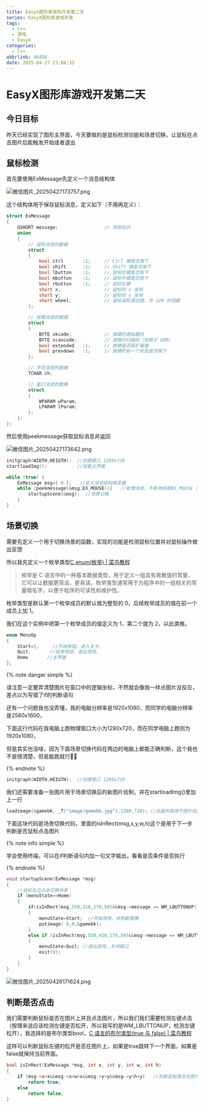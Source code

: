 ```yaml
---
title: EasyX图形库游戏开发第二天
series: EasyX图形库游戏开发
tags:
  - C++
  - 游戏
  - EasyX
categories:
  - C++
abbrlink: 46458
date: 2025-04-27 23:08:33
---
```


# EasyX图形库游戏开发第二天

## 今日目标

昨天已经实现了图形主界面，今天要做的是鼠标检测功能和场景切换，让鼠标在点击图片后能触发开始或者退出



## 鼠标检测

首先要使用ExMessage先定义一个消息结构体



![微信图片_20250427173757.png](https://bu.dusays.com/2025/04/27/680dfafbca885.png)



这个结构体用于保存鼠标消息，定义如下（不用再定义）：

```cpp
struct ExMessage
{
	USHORT message;					// 消息标识
	union
	{
		// 鼠标消息的数据
		struct
		{
			bool ctrl		:1;		// Ctrl 键是否按下
			bool shift		:1;		// Shift 键是否按下
			bool lbutton	:1;		// 鼠标左键是否按下
			bool mbutton	:1;		// 鼠标中键是否按下
			bool rbutton	:1;		// 鼠标右键
			short x;				// 鼠标的 x 坐标
			short y;				// 鼠标的 y 坐标
			short wheel;			// 鼠标滚轮滚动值，为 120 的倍数
		};

		// 按键消息的数据
		struct
		{
			BYTE vkcode;			// 按键的虚拟键码
			BYTE scancode;			// 按键的扫描码（依赖于 OEM）
			bool extended	:1;		// 按键是否是扩展键
			bool prevdown	:1;		// 按键的前一个状态是否按下
		};

		// 字符消息的数据
		TCHAR ch;

		// 窗口消息的数据
		struct
		{
			WPARAM wParam;
			LPARAM lParam;
		};
	};
};
```



然后使用peekmessage获取鼠标消息并返回

![微信图片_20250427173642.png](https://bu.dusays.com/2025/04/27/680dfab1c7938.png)



```cpp
initgraph(WIDTH,HEIGTH);  //创建窗口 1280x720
startloadImg();           //加载主界面

while (true) {
    ExMessage msg={ 0 };   //定义消息结构体变量
    while (peekmessage(&msg,EX_MOUSE)){   //处理消息，不断地获取EX_MOUSE（鼠标消息）
    	startupScene(&msg);  //场景切换
    }
}
```



## 场景切换

需要先定义一个用于切换场景的函数，实现的功能是检测鼠标位置并对鼠标操作做出反馈

所以我先定义一个枚举类型[C enum(枚举) | 菜鸟教程](https://www.runoob.com/cprogramming/c-enum.html)

> 枚举是 C 语言中的一种基本数据类型，用于定义一组具有离散值的常量，它可以让数据更简洁，更易读。枚举类型通常用于为程序中的一组相关的常量取名字，以便于程序的可读性和维护性。

枚举类型是默认第一个枚举成员的默认值为整型的 0，后续枚举成员的值在前一个成员上加 1。

我们在这个实例中把第一个枚举成员的值定义为 1，第二个就为 2，以此类推。

```cpp
enum MenuOp
{
    Start=1,     //开始按钮，进入关卡。
    Quit,       //结束按钮，退出游戏。
    Home       //主界面
};
```



{% note danger simple %}

请注意一定要弄清楚图片在窗口中的逻辑坐标，不然就会像我一样点图片没反应，差点以为写错了if的判断语句

还有一个问题我也没弄懂，我的电脑分辨率是1920x1080，而同学的电脑分辨率是2560x1600，

下面这行代码在我电脑上跑物理窗口大小为1280x720，而在同学电脑上跑则为1920x1080，

但是其实也没啥，因为下面场景切换代码在两边的电脑上都能正确判断，这个我也不是很清楚，但是能跑就行👍🏻

{% endnote %}

```cpp
initgraph(WIDTH,HEIGTH);  //创建窗口 1280x720
```



我们还需要准备一张图片用于场景切换后的新图片绘制，并在startloadImg()里加上一行

```cpp
loadimage(&gamebk, _T("image/gamebk.jpg"),1280,720); //后面的是用于图片拉伸覆盖整个窗口
```



下面这块代码是场景切换代码，里面的isInRect(msg,x,y,w,h)这个是用于下一步判断是否鼠标点击图片

{% note info simple %}

学会使用终端，可以在if判断语句内加一句文字输出，看看是否条件是否执行

{% endnote %}




```cpp
void startupScene(ExMessage *msg)
{
    //鼠标左边点击切换场景
    if (menuState==Home)
    {
        if(isInRect(msg,550,310,170,50)&&msg->message == WM_LBUTTONUP)  //根据物理窗口大小编写坐标
        {
            menuState=Start;  //开始游戏，绘制新图像
            putimage( 0,0,&gamebk);
        }
        else if (isInRect(msg,550,410,170,50)&&msg->message == WM_LBUTTONUP)
        {
            menuState=Quit; //退出游戏，关闭窗口
            exit(0);
        }
    }
}
```

![微信图片_20250426171624.png](https://bu.dusays.com/2025/04/26/680ca469010a2.png)



## 判断是否点击

我们需要判断鼠标是否在图片上并且点击图片，所以我们我们需要检测左键点击（按理来说应该检测左键是否松开，所以我写的是WM_LBUTTONUP，检测左键松开），我选择的是布尔类型bool，[C 语言的布尔类型(true 与 false) | 菜鸟教程](https://www.runoob.com/w3cnote/c-bool-true-false.html)

这样可以判断鼠标左键的松开是否在图片上，如果是true跳转下一个界面，如果是false就保持当前界面。

```cpp
bool isInRect(ExMessage *msg, int x, int y, int w, int h)
{
    if (msg->x>x&&msg->x<w+x&&msg->y>y&&msg->y<h+y)   //判断鼠标是否在图片上
        return true;
    else
        return false;
}
```













